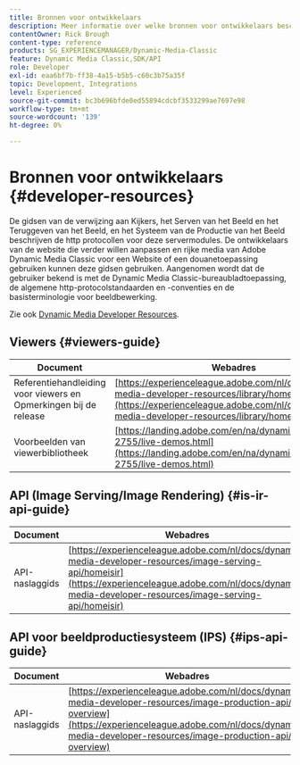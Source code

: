 ```yaml
---
title: Bronnen voor ontwikkelaars
description: Meer informatie over welke bronnen voor ontwikkelaars beschikbaar zijn voor Dynamic Media.
contentOwner: Rick Brough
content-type: reference
products: SG_EXPERIENCEMANAGER/Dynamic-Media-Classic
feature: Dynamic Media Classic,SDK/API
role: Developer
exl-id: eaa6bf7b-ff38-4a15-b5b5-c60c3b75a35f
topic: Development, Integrations
level: Experienced
source-git-commit: bc3b696bfde0ed55894cdcbf3533299ae7697e98
workflow-type: tm+mt
source-wordcount: '139'
ht-degree: 0%

---
```


# Bronnen voor ontwikkelaars {#developer-resources}

De gidsen van de verwijzing aan Kijkers, het Serven van het Beeld en het Teruggeven van het Beeld, en het Systeem van de Productie van het Beeld beschrijven de http protocollen voor deze servermodules. De ontwikkelaars van de website die verder willen aanpassen en rijke media van Adobe Dynamic Media Classic voor een Website of een douanetoepassing gebruiken kunnen deze gidsen gebruiken. Aangenomen wordt dat de gebruiker bekend is met de Dynamic Media Classic-bureaubladtoepassing, de algemene http-protocolstandaarden en -conventies en de basisterminologie voor beeldbewerking.

Zie ook [Dynamic Media Developer Resources](https://experienceleague.adobe.com/nl/docs/dynamic-media-developer-resources).

## Viewers {#viewers-guide}

| Document | Webadres |
| --- | --- |
| Referentiehandleiding voor viewers en Opmerkingen bij de release | [https://experienceleague.adobe.com/nl/docs/dynamic-media-developer-resources/library/homeviewers](https://experienceleague.adobe.com/nl/docs/dynamic-media-developer-resources/library/homeviewers) |
| Voorbeelden van viewerbibliotheek | [https://landing.adobe.com/en/na/dynamic-media/ctir-2755/live-demos.html](https://landing.adobe.com/en/na/dynamic-media/ctir-2755/live-demos.html) |

## API (Image Serving/Image Rendering) {#is-ir-api-guide}

| Document | Webadres |
| --- | --- |
| API-naslaggids | [https://experienceleague.adobe.com/nl/docs/dynamic-media-developer-resources/image-serving-api/homeisir](https://experienceleague.adobe.com/nl/docs/dynamic-media-developer-resources/image-serving-api/homeisir) |

## API voor beeldproductiesysteem (IPS) {#ips-api-guide}

| Document | Webadres |
| --- | --- |
| API-naslaggids | [https://experienceleague.adobe.com/nl/docs/dynamic-media-developer-resources/image-production-api/c-overview](https://experienceleague.adobe.com/nl/docs/dynamic-media-developer-resources/image-production-api/c-overview) |

<!-- ## Image Authoring {#ia}

| Document| Web address |
| --- | --- |
| User Guide | Contact Adobe Dynamic Media Classic technical support for this documentation. |
| Release Notes | Contact Adobe Dynamic Media Classic technical support for this documentation. |

## Dynamic Media Classic API {#dmc-api}

| Document | Web address |
| --- | --- |
| API Reference Guide | Contact Adobe Dynamic Media Classic technical support for documentation. |
 -->










<!-- 

**Web-to-Print**

|Document|Web address|
|--- |--- |
|Reference Guide|[https://www.adobe.com/go/learn_s7_webtoprint_en](https://www.adobe.com/go/learn_s7_webtoprint_en)| 

-->
